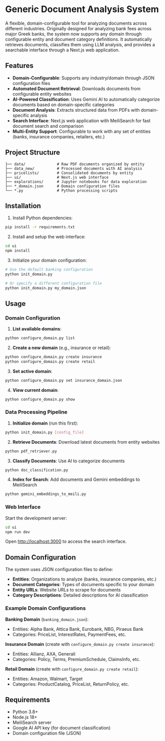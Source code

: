 # Generic Document Analysis System

A flexible, domain-configurable tool for analyzing documents across different industries. Originally designed for analyzing bank fees across major Greek banks, the system now supports any domain through configurable entity and document category definitions. It automatically retrieves documents, classifies them using LLM analysis, and provides a searchable interface through a Next.js web application.

## Features

- **Domain-Configurable**: Supports any industry/domain through JSON configuration files
- **Automated Document Retrieval**: Downloads documents from configurable entity websites
- **AI-Powered Classification**: Uses Gemini AI to automatically categorize documents based on domain-specific categories
- **Document Analysis**: Extracts structured data from PDFs with domain-specific analysis
- **Search Interface**: Next.js web application with MeiliSearch for fast document search and comparison
- **Multi-Entity Support**: Configurable to work with any set of entities (banks, insurance companies, retailers, etc.)

## Project Structure

```
├── data/              # Raw PDF documents organized by entity
├── data_new/          # Processed documents with AI analysis
├── pricelists/        # Consolidated documents by entity
├── ui/                # Next.js web interface
├── explorations/      # Jupyter notebooks for data exploration
├── *_domain.json      # Domain configuration files
└── *.py               # Python processing scripts
```

## Installation

1. Install Python dependencies:
```bash
pip install -r requirements.txt
```

2. Install and setup the web interface:
```bash
cd ui
npm install
```

3. Initialize your domain configuration:
```bash
# Use the default banking configuration
python init_domain.py

# Or specify a different configuration file
python init_domain.py my_domain.json
```

## Usage

### Domain Configuration

1. **List available domains**:
```bash
python configure_domain.py list
```

2. **Create a new domain** (e.g., insurance or retail):
```bash
python configure_domain.py create insurance
python configure_domain.py create retail
```

3. **Set active domain**:
```bash
python configure_domain.py set insurance_domain.json
```

4. **View current domain**:
```bash
python configure_domain.py show
```

### Data Processing Pipeline

1. **Initialize domain** (run this first):
```bash
python init_domain.py [config_file]
```

2. **Retrieve Documents**: Download latest documents from entity websites
```bash
python pdf_retriever.py
```

3. **Classify Documents**: Use AI to categorize documents
```bash
python doc_classification.py
```

4. **Index for Search**: Add documents and Gemini embeddings to MeiliSearch
```bash
python gemini_embeddings_to_meili.py
```

### Web Interface

Start the development server:
```bash
cd ui
npm run dev
```

Open [http://localhost:3000](http://localhost:3000) to access the search interface.

## Domain Configuration

The system uses JSON configuration files to define:

- **Entities**: Organizations to analyze (banks, insurance companies, etc.)
- **Document Categories**: Types of documents specific to your domain
- **Entity URLs**: Website URLs to scrape for documents
- **Category Descriptions**: Detailed descriptions for AI classification

### Example Domain Configurations

**Banking Domain** (`banking_domain.json`):
- Entities: Alpha Bank, Attica Bank, Eurobank, NBG, Piraeus Bank
- Categories: PriceList, InterestRates, PaymentFees, etc.

**Insurance Domain** (create with `configure_domain.py create insurance`):
- Entities: Allianz, AXA, Generali
- Categories: Policy, Terms, PremiumSchedule, ClaimsInfo, etc.

**Retail Domain** (create with `configure_domain.py create retail`):
- Entities: Amazon, Walmart, Target  
- Categories: ProductCatalog, PriceList, ReturnPolicy, etc.

## Requirements

- Python 3.8+
- Node.js 18+
- MeiliSearch server
- Google AI API key (for document classification)
- Domain configuration file (JSON)